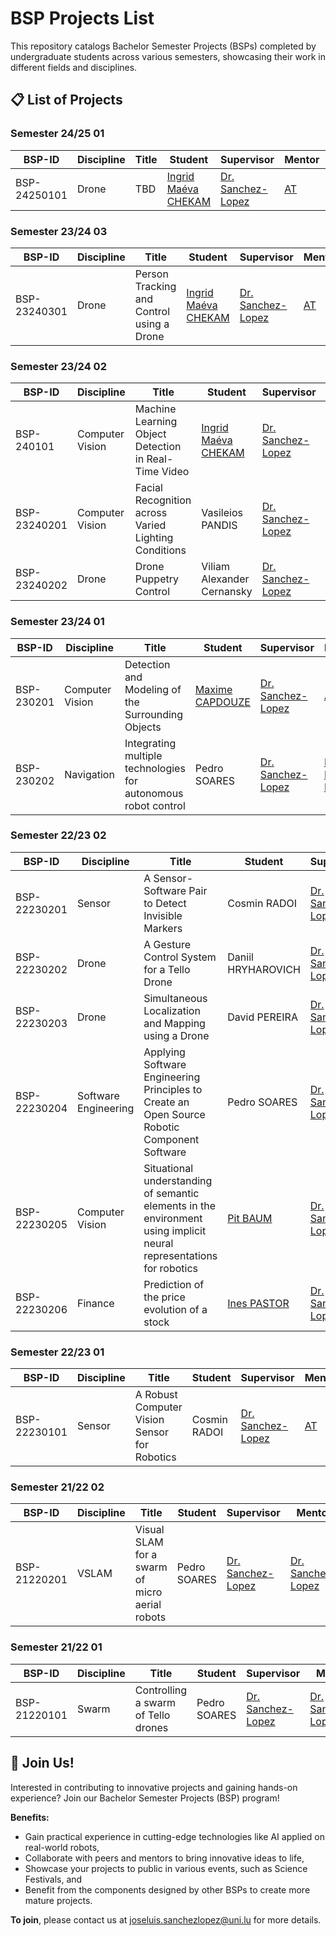 # BSP Projects List

This repository catalogs Bachelor Semester Projects (BSPs) completed by undergraduate students across various semesters, showcasing their work in different fields and disciplines.

## 📋 List of Projects

### Semester 24/25 01

| BSP-ID       | Discipline | Title | Student                                           | Supervisor                                       | Mentor                              | Links |
| ------------ | ---------- | ----- | ------------------------------------------------- | ------------------------------------------------ | ----------------------------------- | ----- |
| BSP-24250101 | Drone      | TBD   | [Ingrid Maéva CHEKAM](https://github.com/maeri18) | [Dr. Sanchez-Lopez](https://github.com/joselusl) | [AT](https://github.com/alitourani) | -     |

### Semester 23/24 03

| BSP-ID       | Discipline | Title                                     | Student                                           | Supervisor                                       | Mentor                              | Links                                                       |
| ------------ | ---------- | ----------------------------------------- | ------------------------------------------------- | ------------------------------------------------ | ----------------------------------- | ----------------------------------------------------------- |
| BSP-23240301 | Drone      | Person Tracking and Control using a Drone | [Ingrid Maéva CHEKAM](https://github.com/maeri18) | [Dr. Sanchez-Lopez](https://github.com/joselusl) | [AT](https://github.com/alitourani) | [GitHub](https://github.com/snt-arg/Tello-object-detection) |

### Semester 23/24 02

| BSP-ID       | Discipline      | Title                                                | Student                                           | Supervisor                                       | Mentor                              | Links                                                       |
| ------------ | --------------- | ---------------------------------------------------- | ------------------------------------------------- | ------------------------------------------------ | ----------------------------------- | ----------------------------------------------------------- |
| BSP-240101   | Computer Vision | Machine Learning Object Detection in Real-Time Video | [Ingrid Maéva CHEKAM](https://github.com/maeri18) | [Dr. Sanchez-Lopez](https://github.com/joselusl) | [AT](https://github.com/alitourani) | [GitHub](https://github.com/snt-arg/Tello-object-detection) |
| BSP-23240201 | Computer Vision | Facial Recognition across Varied Lighting Conditions | Vasileios PANDIS                                  | [Dr. Sanchez-Lopez](https://github.com/joselusl) | [AT](https://github.com/alitourani) | -                                                           |
| BSP-23240202 | Drone           | Drone Puppetry Control                               | Viliam Alexander Cernansky                        | [Dr. Sanchez-Lopez](https://github.com/joselusl) | [MG](https://github.com/mgiberna)   | -                                                           |

### Semester 23/24 01

| BSP-ID     | Discipline      | Title                                                          | Student                                        | Supervisor                                       | Mentor                                             | Links                                            |
| ---------- | --------------- | -------------------------------------------------------------- | ---------------------------------------------- | ------------------------------------------------ | -------------------------------------------------- | ------------------------------------------------ |
| BSP-230201 | Computer Vision | Detection and Modeling of the Surrounding Objects              | [Maxime CAPDOUZE](https://github.com/maxcap12) | [Dr. Sanchez-Lopez](https://github.com/joselusl) | [AT](https://github.com/alitourani)                | -                                                |
| BSP-230202 | Navigation      | Integrating multiple technologies for autonomous robot control | Pedro SOARES                                   | [Dr. Sanchez-Lopez](https://github.com/joselusl) | [Dr. Hriday Bavle](https://github.com/hridaybavle) | [GitHub](https://github.com/snt-arg/unitree_ros) |

### Semester 22/23 02

| BSP-ID       | Discipline           | Title                                                                                                                | Student                                                                          | Supervisor                                       | Mentor                                             | Links                                                         |
| ------------ | -------------------- | -------------------------------------------------------------------------------------------------------------------- | -------------------------------------------------------------------------------- | ------------------------------------------------ | -------------------------------------------------- | ------------------------------------------------------------- |
| BSP-22230201 | Sensor               | A Sensor-Software Pair to Detect Invisible Markers                                                                   | Cosmin RADOI                                                                     | [Dr. Sanchez-Lopez](https://github.com/joselusl) | [AT](https://github.com/alitourani)                | -                                                             |
| BSP-22230202 | Drone                | A Gesture Control System for a Tello Drone                                                                           | Daniil HRYHAROVICH                                                               | [Dr. Sanchez-Lopez](https://github.com/joselusl) | [AT](https://github.com/alitourani)                | -                                                             |
| BSP-22230203 | Drone                | Simultaneous Localization and Mapping using a Drone                                                                  | David PEREIRA                                                                    | [Dr. Sanchez-Lopez](https://github.com/joselusl) | [AT](https://github.com/alitourani)                | -                                                             |
| BSP-22230204 | Software Engineering | Applying Software Engineering Principles to Create an Open Source Robotic Component Software                         | Pedro SOARES                                                                     | [Dr. Sanchez-Lopez](https://github.com/joselusl) | [Dr. Hriday Bavle](https://github.com/hridaybavle) | [GitHub](https://github.com/snt-arg/lidar_situational_graphs) |
| BSP-22230205 | Computer Vision      | Situational understanding of semantic elements in the environment using implicit neural representations for robotics | [Pit BAUM](https://github.com/pitbaum)                                           | [Dr. Sanchez-Lopez](https://github.com/joselusl) | [JAMR](https://github.com/JoseAndresMR)            | [GitHub](https://github.com/pitbaum/BSP6)                     |
| BSP-22230206 | Finance              | Prediction of the price evolution of a stock                                                                         | [Ines PASTOR](<[https://github.com/pitbaum](https://github.com/inespastor1995)>) | [Dr. Sanchez-Lopez](https://github.com/joselusl) | [JAMR](https://github.com/JoseAndresMR)            | [GitHub](https://github.com/inespastor1995/BPS2)              |

### Semester 22/23 01

| BSP-ID       | Discipline | Title                                        | Student      | Supervisor                                       | Mentor                              | Links |
| ------------ | ---------- | -------------------------------------------- | ------------ | ------------------------------------------------ | ----------------------------------- | ----- |
| BSP-22230101 | Sensor     | A Robust Computer Vision Sensor for Robotics | Cosmin RADOI | [Dr. Sanchez-Lopez](https://github.com/joselusl) | [AT](https://github.com/alitourani) | -     |

### Semester 21/22 02

| BSP-ID       | Discipline | Title                                          | Student      | Supervisor                                       | Mentor                                           | Links                                             |
| ------------ | ---------- | ---------------------------------------------- | ------------ | ------------------------------------------------ | ------------------------------------------------ | ------------------------------------------------- |
| BSP-21220201 | VSLAM      | Visual SLAM for a swarm of micro aerial robots | Pedro SOARES | [Dr. Sanchez-Lopez](https://github.com/joselusl) | [Dr. Sanchez-Lopez](https://github.com/joselusl) | [Github](https://github.com/PedroS235/TelloSwarm) |

### Semester 21/22 01

| BSP-ID       | Discipline | Title                               | Student      | Supervisor                                       | Mentor                                           | Links                                                                                      |
| ------------ | ---------- | ----------------------------------- | ------------ | ------------------------------------------------ | ------------------------------------------------ | ------------------------------------------------------------------------------------------ |
| BSP-21220101 | Swarm      | Controlling a swarm of Tello drones | Pedro SOARES | [Dr. Sanchez-Lopez](https://github.com/joselusl) | [Dr. Sanchez-Lopez](https://github.com/joselusl) | [Github](https://github.com/PedroS235/TelloSwarm/releases/tag/Location_with_aruco_markers) |

## 🚀 Join Us!

Interested in contributing to innovative projects and gaining hands-on experience? Join our Bachelor Semester Projects (BSP) program!

**Benefits:**

- Gain practical experience in cutting-edge technologies like AI applied on real-world robots,
- Collaborate with peers and mentors to bring innovative ideas to life,
- Showcase your projects to public in various events, such as Science Festivals, and
- Benefit from the components designed by other BSPs to create more mature projects.

**To join**, please contact us at [joseluis.sanchezlopez@uni.lu](mailto:joseluis.sanchezlopez@uni.lu) for more details.

